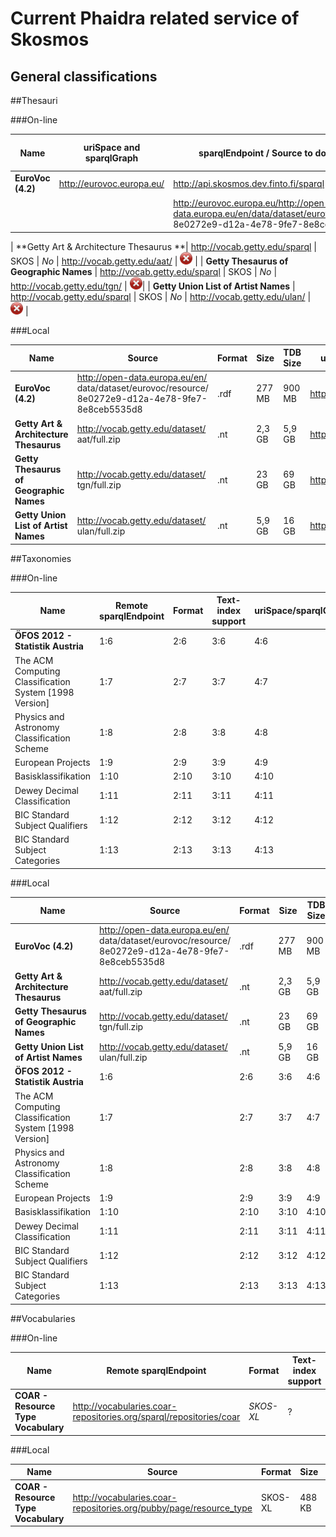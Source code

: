 # Current Phaidra related service of Skosmos

## General classifications

##Thesauri

###On-line


| **Name** | **uriSpace and sparqlGraph** | **sparqlEndpoint / Source to download** |**Format** | **Text-index / Size** | **Works** |
| -- | -- | -- | -- | -- | -- |
| **EuroVoc (4.2)** | http://eurovoc.europa.eu/ |  http://api.skosmos.dev.finto.fi/sparql | SKOS | Yes  |  ![](tick.png) |
|  | | http://eurovoc.europa.eu/http://open-data.europa.eu/en/data/dataset/eurovoc/resource/ 8e0272e9-d12a-4e78-9fe7-8e8ceb5535d8 |.rdf |  900 MB | ![](tick.png) |


| **Getty Art & Architecture Thesaurus **| http://vocab.getty.edu/sparql | SKOS | *No* | http://vocab.getty.edu/aat/ | ![](delete.png) | 
| **Getty Thesaurus of Geographic Names** |  http://vocab.getty.edu/sparql | SKOS | *No* | http://vocab.getty.edu/tgn/ |  ![](delete.png)| 
| **Getty Union List of Artist Names** |  http://vocab.getty.edu/sparql | SKOS | *No* | http://vocab.getty.edu/ulan/ | ![](delete.png) | 


###Local


| **Name** | **Source** |**Format** | **Size** |**TDB Size** | **uriSpace/sparqlGraph** |  **Works** |
| -- | -- | -- | -- | -- | -- | -- |
| **EuroVoc (4.2)** | http://open-data.europa.eu/en/ data/dataset/eurovoc/resource/ 8e0272e9-d12a-4e78-9fe7-8e8ceb5535d8 | .rdf | 277 MB | 900 MB | http://eurovoc.europa.eu/ | ![](tick.png) | 
| **Getty Art & Architecture Thesaurus** |http://vocab.getty.edu/dataset/ aat/full.zip | .nt | 2,3 GB | 5,9 GB | http://vocab.getty.edu/aat/ |![](tick.png)| 
| **Getty Thesaurus of Geographic Names** | http://vocab.getty.edu/dataset/ tgn/full.zip | .nt | 23 GB | 69 GB | http://vocab.getty.edu/tgn/ | ![](tick.png) | 
| **Getty Union List of Artist Names** | http://vocab.getty.edu/dataset/ ulan/full.zip | .nt | 5,9 GB | 16 GB | http://vocab.getty.edu/ulan/ | ![](tick.png) | 
##Taxonomies


###On-line


| **Name** | **Remote sparqlEndpoint** | **Format** | **Text-index support** | **uriSpace/sparqlGraph** |  **Works** |
| -- | -- | -- | -- | -- | -- |
| **ÖFOS 2012 - Statistik Austria** | 1:6 | 2:6 | 3:6 | 4:6 | 5:6 | 
| The ACM Computing Classification System [1998 Version]| 1:7 | 2:7 | 3:7 | 4:7 | 5:7 | 
|Physics and Astronomy Classification Scheme| 1:8 | 2:8 | 3:8 | 4:8 | 5:8 | 
| European Projects | 1:9 | 2:9 | 3:9 | 4:9 | 5:9 | 
| Basisklassifikation | 1:10 | 2:10 | 3:10 | 4:10 | 5:10 | 
| Dewey Decimal Classification | 1:11 | 2:11 | 3:11 | 4:11 | 5:11 | 
| BIC Standard Subject Qualifiers | 1:12 | 2:12 | 3:12 | 4:12 | 5:12 | 
| BIC Standard Subject Categories | 1:13 | 2:13 | 3:13 | 4:13 | 5:13 | 


###Local


| **Name** | **Source** |**Format** | **Size** |**TDB Size** | **uriSpace/sparqlGraph** |  **Works** |
| -- | -- | -- | -- | -- | -- | -- |
| **EuroVoc (4.2)** | http://open-data.europa.eu/en/ data/dataset/eurovoc/resource/ 8e0272e9-d12a-4e78-9fe7-8e8ceb5535d8 | .rdf | 277 MB | 900 MB | http://eurovoc.europa.eu/ | ![](tick.png) | 
| **Getty Art & Architecture Thesaurus** |http://vocab.getty.edu/dataset/ aat/full.zip | .nt | 2,3 GB | 5,9 GB | http://vocab.getty.edu/aat/ |![](tick.png)| 
| **Getty Thesaurus of Geographic Names** | http://vocab.getty.edu/dataset/ tgn/full.zip | .nt | 23 GB | 69 GB | http://vocab.getty.edu/tgn/ | ![](tick.png) | 
| **Getty Union List of Artist Names** | http://vocab.getty.edu/dataset/ ulan/full.zip | .nt | 5,9 GB | 16 GB | http://vocab.getty.edu/ulan/ | ![](tick.png) | 
| **ÖFOS 2012 - Statistik Austria** | 1:6 | 2:6 | 3:6 | 4:6 | 5:6 | 6:6 |
| The ACM Computing Classification System [1998 Version]| 1:7 | 2:7 | 3:7 | 4:7 | 5:7 | 6:7 |
|Physics and Astronomy Classification Scheme| 1:8 | 2:8 | 3:8 | 4:8 | 5:8 | 6:8 |
| European Projects | 1:9 | 2:9 | 3:9 | 4:9 | 5:9 | 6:9 |
| Basisklassifikation | 1:10 | 2:10 | 3:10 | 4:10 | 5:10 | 6:10 | 
| Dewey Decimal Classification | 1:11 | 2:11 | 3:11 | 4:11 | 5:11 | 6:11 | 
| BIC Standard Subject Qualifiers | 1:12 | 2:12 | 3:12 | 4:12 | 5:12 | 6:12 |
| BIC Standard Subject Categories | 1:13 | 2:13 | 3:13 | 4:13 | 5:13 | 6:13 |


##Vocabularies

###On-line


| **Name** | **Remote sparqlEndpoint** | **Format** | **Text-index support** | **uriSpace/sparqlGraph** |  **Works** |
| -- | -- | -- | -- | -- | -- |
| **COAR - Resource Type Vocabulary** | http://vocabularies.coar-repositories.org/sparql/repositories/coar | *SKOS-XL* | ? | http://purl.org/coar/resource_type/ | ![](delete.png) |

###Local


| **Name** | **Source** |**Format** | **Size** | **uriSpace/sparqlGraph** |  **Works** |
| -- | -- | -- | -- | -- | -- |
| **COAR - Resource Type Vocabulary** | http://vocabularies.coar-repositories.org/pubby/page/resource_type | SKOS-XL | 488 KB | http://purl.org/coar/resource_type/ | ![](tick.png) |

